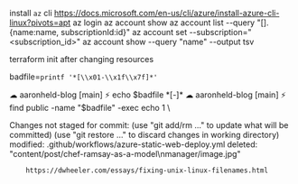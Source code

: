 install `az` cli
    https://docs.microsoft.com/en-us/cli/azure/install-azure-cli-linux?pivots=apt
az login
az account show
az account list --query "[].{name:name, subscriptionId:id}"
az account set --subscription="<subscription_id>"
az account show --query "name" --output tsv 



terraform init after changing resources

badfile=`printf '*[\\x01-\\x1f\\x7f]*'`

☁  aaronheld-blog [main] ⚡ echo $badfile
*[-]*
☁  aaronheld-blog [main] ⚡ find public -name "$badfile" -exec echo 1 \

Changes not staged for commit:
  (use "git add/rm <file>..." to update what will be committed)
  (use "git restore <file>..." to discard changes in working directory)
        modified:   .github/workflows/azure-static-web-deploy.yml
        deleted:    "content/post/chef-ramsay-as-a-model\nmanager/image.jpg"


        https://dwheeler.com/essays/fixing-unix-linux-filenames.html